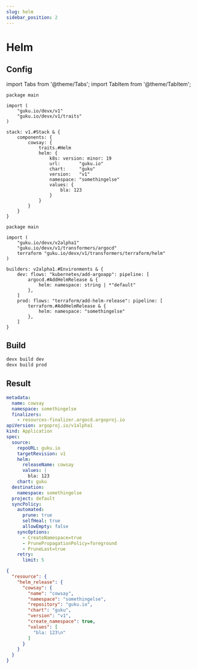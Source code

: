 ```yaml
---
slug: helm
sidebar_position: 2
---
```


# Helm

## Config

import Tabs from '@theme/Tabs';
import TabItem from '@theme/TabItem';

<Tabs>
  <TabItem value="stack.cue" label="stack.cue" default>

```cue
package main

import (
	"guku.io/devx/v1"
	"guku.io/devx/v1/traits"
)

stack: v1.#Stack & {
	components: {
		cowsay: {
			traits.#Helm
			helm: {
				k8s: version: minor: 19
				url:       "guku.io"
				chart:     "guku"
				version:   "v1"
				namespace: "somethingelse"
				values: {
					bla: 123
				}
			}
		}
	}
}
```

  </TabItem>
  <TabItem value="builder.cue" label="builder.cue">

```cue
package main

import (
	"guku.io/devx/v2alpha1"
	"guku.io/devx/v1/transformers/argocd"
	terraform "guku.io/devx/v1/transformers/terraform/helm"
)

builders: v2alpha1.#Environments & {
	dev: flows: "kubernetes/add-argoapp": pipeline: [
		argocd.#AddHelmRelease & {
            helm: namespace: string | *"default"
        },
	]
	prod: flows: "terraform/add-helm-release": pipeline: [
		terraform.#AddHelmRelease & {
            helm: namespace: "somethingelse"
        },
	]
}
```

  </TabItem>
</Tabs>


## Build

```bash
devx build dev
devx build prod
```

## Result

<Tabs>
  <TabItem value="Dev" label="Dev" default>

```yaml title="/build/dev/kubernetes/cowsay-application.yml"
metadata:
  name: cowsay
  namespace: somethingelse
  finalizers:
    - resources-finalizer.argocd.argoproj.io
apiVersion: argoproj.io/v1alpha1
kind: Application
spec:
  source:
    repoURL: guku.io
    targetRevision: v1
    helm:
      releaseName: cowsay
      values: |
        bla: 123
    chart: guku
  destination:
    namespace: somethingelse
  project: default
  syncPolicy:
    automated:
      prune: true
      selfHeal: true
      allowEmpty: false
    syncOptions:
      - CreateNamespace=true
      - PrunePropagationPolicy=foreground
      - PruneLast=true
    retry:
      limit: 5
```

  </TabItem>
  <TabItem value="Prod" label="Prod">

```json title="/build/prod/terraform/generated.tf.json"
{
  "resource": {
    "helm_release": {
      "cowsay": {
        "name": "cowsay",
        "namespace": "somethingelse",
        "repository": "guku.io",
        "chart": "guku",
        "version": "v1",
        "create_namespace": true,
        "values": [
          "bla: 123\n"
        ]
      }
    }
  }
}
```

  </TabItem>
</Tabs>